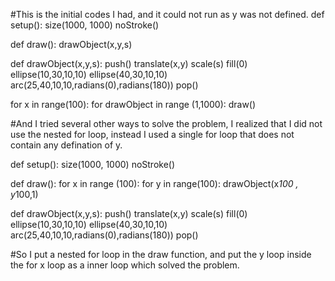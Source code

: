 #This is the initial codes I had, and it could not run as y was not defined.
def setup():
    size(1000, 1000)
    noStroke()

def draw():
    drawObject(x,y,s)

def drawObject(x,y,s):
    push()
    translate(x,y)
    scale(s)
    fill(0)
    ellipse(10,30,10,10)
    ellipse(40,30,10,10)
    arc(25,40,10,10,radians(0),radians(180))
    pop()


for x in range(100):
    for drawObject in range (1,1000):
        draw()

#And I tried several other ways to solve the problem, I realized that I did not use the nested for loop, instead I used a single for loop that does not contain any defination of y.

def setup():
    size(1000, 1000)
    noStroke()


def draw():
    for x in range (100):
        for y in range(100):
            drawObject(x*100 , y*100,1)

def drawObject(x,y,s):
    push()
    translate(x,y)
    scale(s)
    fill(0)
    ellipse(10,30,10,10)
    ellipse(40,30,10,10)
    arc(25,40,10,10,radians(0),radians(180))
    pop()

#So I put a nested for loop in the draw function, and put the y loop inside the for x loop as a inner loop which solved the problem.
